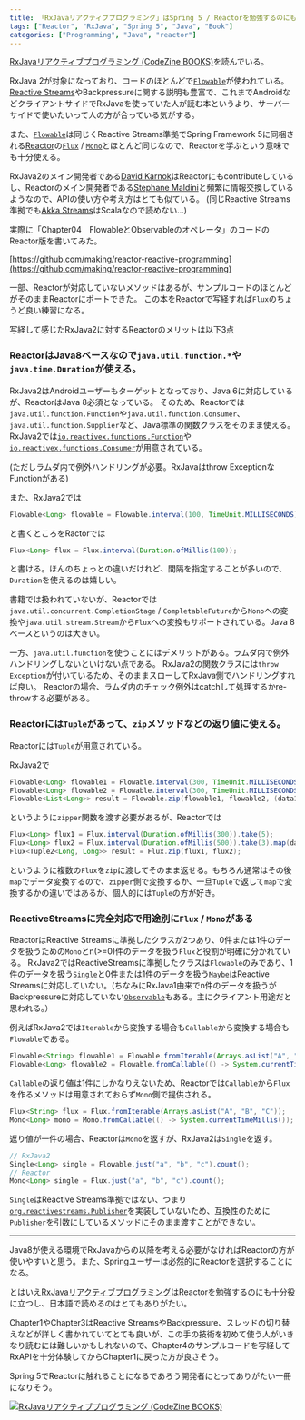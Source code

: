 ```yaml
---
title: 「RxJavaリアクティブプログラミング」はSpring 5 / Reactorを勉強するのにも役に立つ書籍
tags: ["Reactor", "RxJava", "Spring 5", "Java", "Book"]
categories: ["Programming", "Java", "reactor"]
---
```


<a href="http://www.amazon.co.jp/exec/obidos/ASIN/4798149519/ikam-22/ref=nosim/" name="amazletlink" target="_blank">RxJavaリアクティブプログラミング (CodeZine BOOKS)</a>を読んでいる。


RxJava 2が対象になっており、コードのほとんどで[`Flowable`](http://reactivex.io/RxJava/javadoc/io/reactivex/Flowable.html)が使われている。[Reactive Streams](http://www.reactive-streams.org/)やBackpressureに関する説明も豊富で、これまでAndroidなどクライアントサイドでRxJavaを使っていた人が読む本というより、サーバーサイドで使いたいって人の方が合っている気がする。

また、[`Flowable`](http://reactivex.io/RxJava/javadoc/io/reactivex/Flowable.html)は同じくReactive Streams準拠でSpring Framework 5に同梱される[Reactor](https://projectreactor.io/)の[`Flux`](https://projectreactor.io/docs/core/release/api/reactor/core/publisher/Flux.html) / [`Mono`](https://projectreactor.io/docs/core/release/api/reactor/core/publisher/Mono.html)とほとんど同じなので、Reactorを学ぶという意味でも十分使える。

RxJava2のメイン開発者である[David Karnok](https://twitter.com/akarnokd)はReactorにもcontributeしているし、Reactorのメイン開発者である[Stephane Maldini](https://twitter.com/smaldini)と頻繁に情報交換しているようなので、APIの使い方や考え方はとても似ている。
(同じReactive Streams準拠でも[Akka Streams](http://doc.akka.io/docs/akka/2.5.0/scala/stream/)はScalaなので読めない...)

実際に「Chapter04　FlowableとObservableのオペレータ」のコードのReactor版を書いてみた。

[https://github.com/making/reactor-reactive-programming](https://github.com/making/reactor-reactive-programming)

一部、Reactorが対応していないメソッドはあるが、サンプルコードのほとんどがそのままReactorにポートできた。
この本をReactorで写経すれば`Flux`のちょうど良い練習になる。

写経して感じたRxJava2に対するReactorのメリットは以下3点

### ReactorはJava8ベースなので`java.util.function.*`や`java.time.Duration`が使える。

RxJava2はAndroidユーザーもターゲットとなっており、Java 6に対応しているが、ReactorはJava 8必須となっている。
そのため、Reactorでは`java.util.function.Function`や`java.util.function.Consumer`、`java.util.function.Supplier`など、Java標準の関数クラスをそのまま使える。RxJava2では[`io.reactivex.functions.Function`](http://reactivex.io/RxJava/javadoc/io/reactivex/functions/Function.html)や[`io.reactivex.functions.Consumer`](http://reactivex.io/RxJava/javadoc/io/reactivex/functions/Consumer.html)が用意されている。

 (ただしラムダ内で例外ハンドリングが必要。RxJavaはthrow ExceptionなFunctionがある)

また、RxJava2では

``` java
Flowable<Long> flowable = Flowable.interval(100, TimeUnit.MILLISECONDS);
```

と書くところをRactorでは

``` java
Flux<Long> flux = Flux.interval(Duration.ofMillis(100));
```

と書ける。ほんのちょっとの違いだけれど、間隔を指定することが多いので、`Duration`を使えるのは嬉しい。

書籍では扱われていないが、Reactorでは`java.util.concurrent.CompletionStage` / `CompletableFuture`から`Mono`への変換や`java.util.stream.Stream`から`Flux`への変換もサポートされている。Java 8ベースというのは大きい。

一方、`java.util.function`を使うことにはデメリットがある。ラムダ内で例外ハンドリングしないといけない点である。
RxJava2の関数クラスには`throw Exception`が付いているため、そのままスローしてRxJava側でハンドリングすれば良い。
Reactorの場合、ラムダ内のチェック例外はcatchして処理するかre-throwする必要がある。



### Reactorには`Tuple`があって、`zip`メソッドなどの返り値に使える。

Reactorには`Tuple`が用意されている。

RxJava2で

``` java
Flowable<Long> flowable1 = Flowable.interval(300, TimeUnit.MILLISECONDS).take(5);
Flowable<Long> flowable2 = Flowable.interval(300, TimeUnit.MILLISECONDS).take(3).map(data -> data + 100);
Flowable<List<Long>> result = Flowable.zip(flowable1, flowable2, (data1, data2) -> Arrays.asList(data1, data2));
```

というように`zipper`関数を渡す必要があるが、Reactorでは

``` java
Flux<Long> flux1 = Flux.interval(Duration.ofMillis(300)).take(5);
Flux<Long> flux2 = Flux.interval(Duration.ofMillis(500)).take(3).map(data -> data + 100);
Flux<Tuple2<Long, Long>> result = Flux.zip(flux1, flux2);
```

というように複数の`Flux`を`zip`に渡してそのまま返せる。もちろん通常はその後`map`でデータ変換するので、`zipper`側で変換するか、一旦`Tuple`で返して`map`で変換するかの違いではあるが、個人的には`Tuple`の方が好き。



### ReactiveStreamsに完全対応で用途別に`Flux` / `Mono`がある

ReactorはReactive Streamsに準拠したクラスが2つあり、0件または1件のデータを扱うための`Mono`とn(>=0)件のデータを扱う`Flux`と役割が明確に分かれている。
RxJava2ではReactiveStreamsに準拠したクラスは`Flowable`のみであり、1件のデータを扱う[`Single`](http://reactivex.io/RxJava/javadoc/io/reactivex/Single.html)と0件または1件のデータを扱う[`Maybe`](http://reactivex.io/RxJava/javadoc/io/reactivex/Maybe.html)はReactive Streamsに対応していない。(ちなみにRxJava1由来でn件のデータを扱うがBackpressureに対応していない[`Observable`](http://reactivex.io/RxJava/javadoc/io/reactivex/Observable.html)もある。主にクライアント用途だと思われる。）

例えばRxJava2では`Iterable`から変換する場合も`Callable`から変換する場合も`Flowable`である。

``` java
Flowable<String> flowable1 = Flowable.fromIterable(Arrays.asList("A", "B", "C"));
Flowable<Long> flowable2 = Flowable.fromCallable(() -> System.currentTimeMillis());
```

`Callable`の返り値は1件にしかなりえないため、Reactorでは`Callable`から`Flux`を作るメソッドは用意されておらず`Mono`側で提供される。

``` java
Flux<String> flux = Flux.fromIterable(Arrays.asList("A", "B", "C"));
Mono<Long> mono = Mono.fromCallable(() -> System.currentTimeMillis());
```

返り値が一件の場合、Reactorは`Mono`を返すが、RxJava2は`Single`を返す。

``` java
// RxJava2
Single<Long> single = Flowable.just("a", "b", "c").count();
// Reactor
Mono<Long> single = Flux.just("a", "b", "c").count();
```

`Single`はReactive Streams準拠ではない、つまり[`org.reactivestreams.Publisher`](http://www.reactive-streams.org/reactive-streams-1.0.0-javadoc/org/reactivestreams/Publisher.html)を実装していないため、互換性のために`Publisher`を引数にしているメソッドにそのまま渡すことができない。

----

Java8が使える環境でRxJavaからの以降を考える必要がなければReactorの方が使いやすいと思う。また、Springユーザーは必然的にReactorを選択することになる。

とはいえ<a href="http://www.amazon.co.jp/exec/obidos/ASIN/4798149519/ikam-22/ref=nosim/" name="amazletlink" target="_blank">RxJavaリアクティブプログラミング</a>はReactorを勉強するのにも十分役に立つし、日本語で読めるのはとてもありがたい。

Chapter1やChapter3はReactive StreamsやBackpressure、スレッドの切り替えなどが詳しく書かれていてとても良いが、この手の技術を初めて使う人がいきなり読むには難しいかもしれないので、Chapter4のサンプルコードを写経してRxAPIを十分体験してからChapter1に戻った方が良さそう。

Spring 5でReactorに触れることになるであろう開発者にとってありがたい一冊になりそう。

<a href="http://www.amazon.co.jp/exec/obidos/ASIN/4798149519/ikam-22/ref=nosim/" name="amazletlink" target="_blank"><img src="https://images-fe.ssl-images-amazon.com/images/I/51AryYzL-iL._SL160_.jpg" alt="RxJavaリアクティブプログラミング (CodeZine BOOKS)" style="border: none;" /></a>
